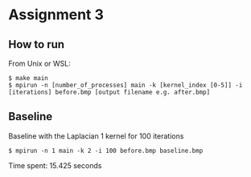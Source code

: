 # Assignment 3

## How to run

From Unix or WSL:
```
$ make main
$ mpirun -n [number_of_processes] main -k [kernel_index [0-5]] -i [iterations] before.bmp [output filename e.g. after.bmp]
```

## Baseline

Baseline with the Laplacian 1 kernel for 100 iterations
```
$ mpirun -n 1 main -k 2 -i 100 before.bmp baseline.bmp
```
Time spent: 15.425 seconds
